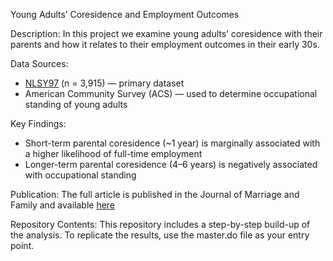 Young Adults’ Coresidence and Employment Outcomes

Description:
In this project we examine young adults’ coresidence with their parents and how it relates to their employment outcomes in their early 30s.

Data Sources:
- [NLSY97](https://www.bls.gov/nls/nlsy97.htm]) (n = 3,915) — primary dataset
- American Community Survey (ACS) — used to determine occupational standing of young adults

Key Findings:
- Short-term parental coresidence (~1 year) is marginally associated with a higher likelihood of full-time employment
- Longer-term parental coresidence (4–6 years) is negatively associated with occupational standing

Publication:
The full article is published in the Journal of Marriage and Family and available [here](https://onlinelibrary-wiley-com.ezproxy.lib.utexas.edu/doi/10.1111/jomf.13001) 

Repository Contents:
This repository includes a step-by-step build-up of the analysis.
To replicate the results, use the master.do file as your entry point.
